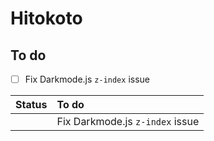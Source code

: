 # Hitokoto
## To do
- [ ] Fix Darkmode.js `z-index` issue

| Status | To do |
| :----: | :---- |
|  | Fix Darkmode.js `z-index` issue |

